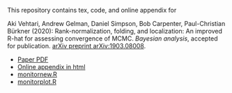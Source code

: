 This repository contains tex, code, and online appendix for 

Aki Vehtari, Andrew Gelman, Daniel Simpson, Bob Carpenter,
Paul-Christian Bürkner (2020): Rank-normalization, folding, and
localization: An improved R-hat for assessing convergence of
MCMC. *Bayesian analysis*, accepted for publication. [arXiv preprint arXiv:1903.08008](http://arxiv.org/abs/1903.08008).


- [Paper PDF](http://arxiv.org/pdf/1903.08008.pdf)
- [Online appendix in html](https://avehtari.github.io/rhat_ess/rhat_ess.html)
- [monitornew.R](https://github.com/avehtari/rhat/blob/master/code/monitornew.R)
- [monitorplot.R](https://github.com/avehtari/rhat/blob/master/code/monitorplot.R)
